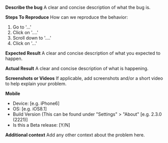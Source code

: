 <!--
Please do not submit feature requests. The [Community Forums][1] has a
section for submitting, voting for, and discussing product feature requests.
[1]: https://community.bitwarden.com
-->

**Describe the bug**
A clear and concise description of what the bug is.

**Steps To Reproduce**
How can we reproduce the behavior:
1. Go to '...'
2. Click on '....'
3. Scroll down to '....'
4. Click on '...'

**Expected Result**
A clear and concise description of what you expected to happen.

**Actual Result**
A clear and concise description of what is happening.

**Screenshots or Videos**
If applicable, add screenshots and/or a short video to help explain your problem.

**Mobile**
 - Device: [e.g. iPhone6]
 - OS: [e.g. iOS8.1]
 - Build Version (This can be found under "Settings" > "About" [e.g. 2.3.0 (2221)]
 - Is this a Beta release: [Y/N]

**Additional context**
Add any other context about the problem here.
